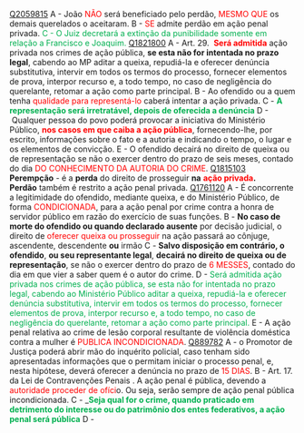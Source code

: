 [Q2059815](https://www.qconcursos.com/questoes-militares/questoes/be88dfa5-9f)
A - João<span style="color:rgb(255, 0, 0)"> NÃO</span> será beneficiado pelo perdão, <span style="color:rgb(255, 0, 0)">MESMO QUE</span> os demais querelados o aceitaram.
B - <span style="color:rgb(255, 0, 0)">SE</span> admite perdão em ação penal privada.
<span style="color:rgb(0, 176, 80)">C - O Juiz decretará a extinção da punibilidade somente em relação a Francisco e Joaquim.</span> 
[Q1821800](https://www.qconcursos.com/questoes-militares/questoes/1a418672-1e)
A - Art. 29.  **<span style="color:rgb(255, 0, 0)">Será admitida</span>** ação privada nos crimes de ação pública, **se esta não for intentada no prazo legal**, cabendo ao MP aditar a queixa, repudiá-la e oferecer denúncia substitutiva, intervir em todos os termos do processo, fornecer elementos de prova, interpor recurso e, a todo tempo, no caso de negligência do querelante, retomar a ação como parte principal.
B - Ao ofendido ou a quem tenha <span style="color:rgb(255, 0, 0)">qualidade para representá-lo</span> caberá intentar a ação privada.
C - **<span style="color:rgb(0, 176, 80)">A representação será irretratável, depois de oferecida a denúncia</span>**
D -  Qualquer pessoa do povo poderá provocar a iniciativa do Ministério Público, **<span style="color:rgb(255, 0, 0)">nos casos em que caiba a ação pública</span>**, fornecendo-lhe, por escrito, informações sobre o fato e a autoria e indicando o tempo, o lugar e os elementos de convicção.
E - O ofendido decairá no direito de queixa ou de representação se não o exercer dentro do prazo de seis meses, contado do dia <span style="color:rgb(255, 0, 0)">DO CONHECIMENTO DA AUTORIA DO CRIME</span>.
[Q1815103](https://www.qconcursos.com/questoes-militares/questoes/b2681977-16)
**Perempção** - é a **perda** do direito de prosseguir **na** **<span style="color:rgb(255, 0, 0)">ação privada</span>.**
**Perdão** também é restrito a ação penal privada.
[Q1761120](https://www.qconcursos.com/questoes-militares/questoes/4747ea15-d8)
A - É concorrente a legitimidade do ofendido, mediante queixa, e do Ministério Público, de forma <span style="color:rgb(255, 0, 0)">CONDICIONADA</span>, para a ação penal por crime contra a honra de servidor público em razão do exercício de suas funções.
B - **No caso de morte do ofendido ou quando declarado ausente** por decisão judicial, o direito de <span style="color:rgb(255, 0, 0)">oferecer queixa ou prosseguir</span> na ação passará ao cônjuge, ascendente, descendente **ou** irmão
C - **Salvo disposição em contrário, o ofendido**, **ou seu representante legal**, **decairá no direito de queixa ou de representação**, se não o exercer dentro do prazo de <span style="color:rgb(255, 0, 0)">6 MESSES</span>, contado do dia em que vier a saber quem é o autor do crime.
D - <span style="color:rgb(0, 176, 80)">Será admitida ação privada nos crimes de ação pública, se esta não for intentada no prazo legal, cabendo ao Ministério Público aditar a queixa, repudiá-la e oferecer denúncia substitutiva, intervir em todos os termos do processo, fornecer elementos de prova, interpor recurso e, a todo tempo, no caso de negligência do querelante, retomar a ação como parte principal.</span> 
E - A ação penal relativa ao crime de lesão corporal resultante de violência doméstica contra a mulher é <span style="color:rgb(255, 0, 0)">PUBLICA INCONDICIONADA</span>.
[Q889782](https://www.qconcursos.com/questoes-militares/questoes/f7dd436d-4f)
A - o Promotor de Justiça poderá abrir mão do inquérito policial, caso tenham sido apresentadas informações que o permitam iniciar o processo penal, e, nesta hipótese, deverá oferecer a denúncia no prazo de <span style="color:rgb(255, 0, 0)">15 DIAS</span>.
B - Art. 17. da Lei de Contravenções Penais . A ação penal é pública, devendo a <span style="color:rgb(255, 0, 0)">autoridade proceder de ofíci</span>o. Ou seja, serão sempre de ação penal pública incondicionada.
C - _**<span style="color:rgb(0, 176, 80)">Seja qual for o crime, quando praticado em detrimento do interesse ou do patrimônio dos entes federativos, a ação penal será pública</span>**
D - 